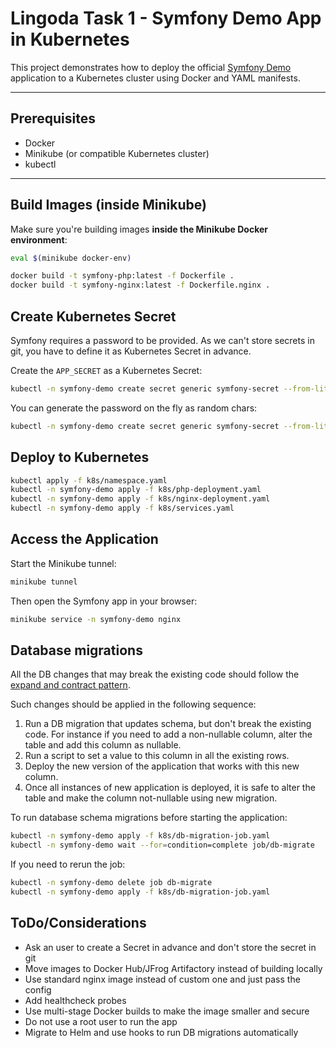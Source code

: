 # Lingoda Task 1 - Symfony Demo App in Kubernetes

This project demonstrates how to deploy the official [Symfony Demo](https://github.com/symfony/demo) application to a Kubernetes cluster using Docker and YAML manifests.

---

## Prerequisites

- Docker
- Minikube (or compatible Kubernetes cluster)
- kubectl

---

## Build Images (inside Minikube)

Make sure you're building images **inside the Minikube Docker environment**:

```bash
eval $(minikube docker-env)

docker build -t symfony-php:latest -f Dockerfile .
docker build -t symfony-nginx:latest -f Dockerfile.nginx .
```

## Create Kubernetes Secret

Symfony requires a password to be provided. As we can't store secrets in git, you have to define it as Kubernetes Secret in advance.

Create the `APP_SECRET` as a Kubernetes Secret:
```bash
kubectl -n symfony-demo create secret generic symfony-secret --from-literal=APP_SECRET=<your-secret>
```

You can generate the password on the fly as random chars:
```bash
kubectl -n symfony-demo create secret generic symfony-secret --from-literal=APP_SECRET=$(openssl rand -hex 16)
```

## Deploy to Kubernetes

```bash
kubectl apply -f k8s/namespace.yaml
kubectl -n symfony-demo apply -f k8s/php-deployment.yaml
kubectl -n symfony-demo apply -f k8s/nginx-deployment.yaml
kubectl -n symfony-demo apply -f k8s/services.yaml
```

## Access the Application

Start the Minikube tunnel:
```bash
minikube tunnel
```

Then open the Symfony app in your browser:
```bash
minikube service -n symfony-demo nginx
```

## Database migrations

All the DB changes that may break the existing code should follow the [expand and contract pattern](https://blog.thepete.net/blog/2023/12/05/expand/contract-making-a-breaking-change-without-a-big-bang/).

Such changes should be applied in the following sequence:
1. Run a DB migration that updates schema, but don't break the existing code. For instance if you need to add a non-nullable column, alter the table and add this column as nullable.
2. Run a script to set a value to this column in all the existing rows.
3. Deploy the new version of the application that works with this new column.
4. Once all instances of new application is deployed, it is safe to alter the table and make the column not-nullable using new migration.

To run database schema migrations before starting the application:
```bash
kubectl -n symfony-demo apply -f k8s/db-migration-job.yaml
kubectl -n symfony-demo wait --for=condition=complete job/db-migrate
```

If you need to rerun the job:
```bash
kubectl -n symfony-demo delete job db-migrate
kubectl -n symfony-demo apply -f k8s/db-migration-job.yaml
```

## ToDo/Considerations

* Ask an user to create a Secret in advance and don't store the secret in git
* Move images to Docker Hub/JFrog Artifactory instead of building locally
* Use standard nginx image instead of custom one and just pass the config
* Add healthcheck probes
* Use multi-stage Docker builds to make the image smaller and secure
* Do not use a root user to run the app
* Migrate to Helm and use hooks to run DB migrations automatically

